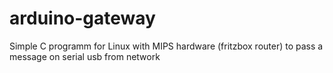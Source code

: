 arduino-gateway
===============

Simple C programm for Linux with MIPS hardware (fritzbox router) to pass a message on serial usb from network
